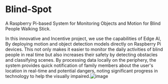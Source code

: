 # Blind-Spot
A Raspberry Pi-based System for Monitoring Objects and Motion for Blind People Walking Stick.

In this innovative and Incentive project, we use the capabilities of Edge AI, By deploying motion and object detection models directly on Raspberry Pi devices. This not only makes it easier to monitor the daily activities of blind people in real time but also increases their safety by detecting obstacles and classifying scenes. By processing data locally on the periphery, the system provides quick notification of family members about the user's location in real-time and potential dangers, noting significant progress in technology to help the visually impaired.![image](https://github.com/SuneraUdana/Blind-Spot/assets/120769726/79cc137c-4c8f-4d96-a78a-511ef9eb055c)
